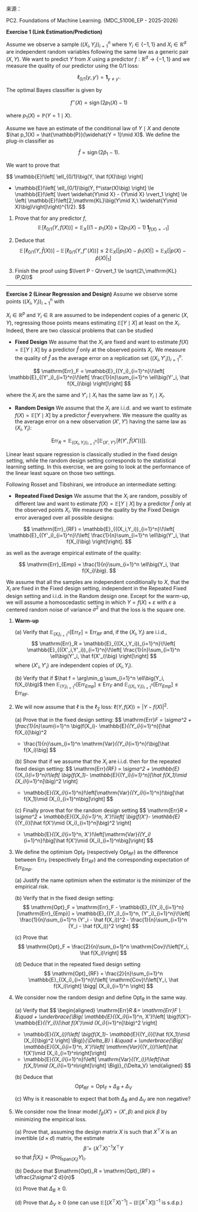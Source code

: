 来源：

PC2. Foundations of Machine Learning. (MDC_51006_EP - 2025-2026)

**Exercise 1 (Link Estimation/Prediction)** 

Assume we observe a sample $((X_i, Y_i))_{i=1}^n$ where $Y_i \in \{-1, 1\}$ and $X_i \in \mathbb{R}^d$ are independent random variables following the same law as a generic pair $(X, Y)$. We want to predict $Y$ from $X$ using a predictor $f : \mathbb{R}^d \to \{-1, 1\}$ and we measure the quality of our predictor using the 0/1 loss:

$$
\ell_{0/1}(y, y') = \mathbf{1}_{y \neq y'}.
$$

The optimal Bayes classifier is given by

$$
f^\star(X) = \operatorname{sign}\big(2p_1(X)-1\big)
$$

where $p_1(X) = \mathbb{P}(Y = 1\mid X)$.

Assume we have an estimate of the conditional law of $Y\mid X$ and denote $\hat p_1(X) = \hat{\mathbb{P}}(\widehat{Y = 1}\mid X)$. We define the plug-in classifier as

$$
\hat f = \operatorname{sign}\big(2\hat p_1 - 1\big).
$$

We want to prove that

$$
\mathbb{E}\!\left[ \ell_{0/1}\big(Y, \hat f(X)\big) \right]
- \mathbb{E}\!\left[ \ell_{0/1}\big(Y, f^\star(X)\big) \right]
  \le \mathbb{E}\!\left[ \lvert \widehat{Y\mid X} - {Y\mid X} \rvert_1 \right]
  \le \left( \mathbb{E}\!\left[2\,\mathrm{KL}\big(Y\mid X,\ \widehat{Y\mid X}\big)\right]\right)^{1/2}.
$$

1. Prove that for any predictor $f$,
   $$
   \mathbb{E}\!\left[\ell_{0/1}\big(Y, f(X)\big)\right]
   = \mathbb{E}_X\!\left[ (1- p_1(X)) + \big(2p_1(X)-1\big)\,\mathbf{1}_{f(X)=-1} \right]
   $$

2. Deduce that
   $$
   \mathbb{E}\!\left[\ell_{0/1}\big(Y, \hat f(X)\big)\right]
   -\mathbb{E}\!\left[\ell_{0/1}\big(Y, f^\star(X)\big)\right]
   \le 2\,\mathbb{E}_X\big[\lvert p_1(X)- \hat p_1(X)\rvert\big] = \mathbb{E}_X\big[\lvert p(X)- \hat p(X)\rvert_1\big]
   $$

3. Finish the proof using $\lvert P - Q\rvert_1 \le \sqrt{2\,\mathrm{KL}(P,Q)}$

---

**Exercise 2 (Linear Regression and Design)** Assume we observe some points $((X_i, Y_i))_{i=1}^n$ with

$X_i \in \mathbb{R}^p$ and $Y_i \in \mathbb{R}$ are assumed to be independent copies of a generic $(X,Y)$, regressing those points means estimating $\mathbb{E}[Y \mid X]$ at least on the $X_i$. Indeed, there are two classical problems that can be studied

* **Fixed Design** We assume that the $X_i$ are fixed and want to estimate $f(X) = \mathbb{E}[Y \mid X]$ by a predictor $\hat f$ only at the observed points $X_i$. We measure the quality of $\hat f$ as the average error on a replication set $((X_i, Y'_i))_{i=1}^n$.

$$
\mathrm{Err}_F = \mathbb{E}_{(Y_i)_{i=1}^n}\!\left[
\mathbb{E}_{(Y'_i)_{i=1}^n}\!\left[
\frac{1}{n}\sum_{i=1}^n \ell\big(Y'_i, \hat f(X_i)\big)
\right]\right]
$$

where the $X_i$ are the same and $Y'_i\mid X_i$ has the same law as $Y_i\mid X_i$.

* **Random Design** We assume that the $X_i$ are i.i.d. and we want to estimate $f(X) = \mathbb{E}[Y \mid X]$ by a predictor $\hat f$ everywhere. We measure the quality as the average error on a new observation $(X', Y')$ having the same law as $(X_i, Y_i)$:

$$
\mathrm{Err}_R = \mathbb{E}_{((X_i,Y_i))_{i=1}^n}\!\left[
\mathbb{E}_{(X',Y')}\!\left[
\ell\big(Y', \hat f(X')\big)
\right]\right].
$$

Linear least square regression is classically studied in the fixed design setting, while the random design setting corresponds to the statistical learning setting. In this exercise, we are going to look at the performance of the linear least square on those two settings.

Following Rosset and Tibshirani, we introduce an intermediate setting:

* **Repeated Fixed Design** We assume that the $X_i$ are random, possibly of different law and want to estimate $f(X) = \mathbb{E}[Y \mid X]$ by a predictor $\hat f$ only at the observed points $X_i$. We measure the quality by the Fixed Design error averaged over all possible designs:

$$
\mathrm{Err}_{RF} = \mathbb{E}_{((X_i,Y_i))_{i=1}^n}\!\left[
\mathbb{E}_{(Y'_i)_{i=1}^n}\!\left[
\frac{1}{n}\sum_{i=1}^n \ell\big(Y'_i, \hat f(X_i)\big)
\right]\right].
$$

as well as the average empirical estimate of the quality:

$$
\mathrm{Err}_{Emp} = \frac{1}{n}\sum_{i=1}^n \ell\big(Y_i, \hat f(X_i)\big).
$$

We assume that all the samples are independent conditionally to $X$, that the $X_i$ are fixed in the Fixed design setting, independent in the Repeated Fixed design setting and i.i.d. in the Random design one. Except for the warm-up, we will assume a homoscedastic setting in which $Y = f(X) + \varepsilon$ with $\varepsilon$ a centered random noise of variance $\sigma^2$ and that the loss is the square one.

1. **Warm-up**

   (a) Verify that $\mathbb{E}_{(X_i)_{i=1}^n}[\mathrm{Err}_F] = \mathrm{Err}_{RF}$ and, if the $(X_i, Y_i)$ are i.i.d.,
   $$
   \mathrm{Err}_R = \mathbb{E}_{((X_i,Y_i))_{i=1}^n}\!\left[
   \mathbb{E}_{((X'_i,Y'_i))_{i=1}^n}\!\left[
   \frac{1}{n}\sum_{i=1}^n \ell\big(Y'_i, \hat f(X'_i)\big)
   \right]\right]
   $$
   where $(X'_i, Y'_i)$ are independent copies of $(X_i, Y_i)$.

   (b) Verify that if $\hat f = \arg\min_g \sum_{i=1}^n \ell\big(Y_i, f(X_i)\big)$ then $\mathbb{E}_{(Y_i)_{i=1}^n}[\mathrm{Err}_{Emp}] \le \mathrm{Err}_F$ and $\mathbb{E}_{((X_i,Y_i))_{i=1}^n}[\mathrm{Err}_{Emp}] \le \mathrm{Err}_{RF}$.

2. We will now assume that $\ell$ is the $\ell_2$ loss: $\ell(Y, f(X)) = \lvert Y - f(X)\rvert^2$.

   (a) Prove that in the fixed design setting:
   $$
   \mathrm{Err}_F = \sigma^2 + \frac{1}{n}\sum_{i=1}^n \big(f(X_i)- \mathbb{E}_{(Y_i)_{i=1}^n}[\hat f(X_i)]\big)^2
   + \frac{1}{n}\sum_{i=1}^n \mathrm{Var}_{(Y_i)_{i=1}^n}\!\big[\hat f(X_i)\big]
   $$

   (b) Show that if we assume that the $X_i$ are i.i.d. then for the repeated fixed design setting:
   $$
   \mathrm{Err}_{RF} = \sigma^2 + \mathbb{E}_{(X_i)_{i=1}^n}\!\left[
   \big(f(X_1)- \mathbb{E}_{(Y_i)_{i=1}^n}[\hat f(X_1)\mid (X_i)_{i=1}^n]\big)^2 \right]
   + \mathbb{E}_{(X_i)_{i=1}^n}\!\left[\mathrm{Var}_{(Y_i)_{i=1}^n}\!\big[\hat f(X_1)\mid (X_i)_{i=1}^n\big]\right]
   $$

   (c) Finally prove that for the random design setting
   $$
   \mathrm{Err}_R = \sigma^2 + \mathbb{E}_{(X_i)_{i=1}^n, X'}\!\left[
   \big(f(X')- \mathbb{E}_{(Y_i)}[\hat f(X')\mid (X_i)_{i=1}^n]\big)^2 \right]
   + \mathbb{E}_{(X_i)_{i=1}^n, X'}\!\left[\mathrm{Var}_{(Y_i)_{i=1}^n}\!\big[\hat f(X')\mid (X_i)_{i=1}^n\big]\right]
   $$

3. We define the optimism $\mathrm{Opt}_F$ (respectively $\mathrm{Opt}_{RF}$) as the difference between $\mathrm{Err}_F$ (respectively $\mathrm{Err}_{RF}$) and the corresponding expectation of $\mathrm{Err}_{Emp}$.

   (a) Justify the name optimism when the estimator is the minimizer of the empirical risk.

   (b) Verify that in the fixed design setting:
   $$
   \mathrm{Opt}_F = \mathrm{Err}_F - \mathbb{E}_{(Y_i)_{i=1}^n}[\mathrm{Err}_{Emp}] =
   \mathbb{E}_{(Y_i)_{i=1}^n, (Y'_i)_{i=1}^n}\!\left[
   \frac{1}{n}\sum_{i=1}^n (Y'_i - \hat f(X_i))^2 - \frac{1}{n}\sum_{i=1}^n (Y_i - \hat f(X_i))^2
   \right]
   $$

   (c) Prove that
   $$
   \mathrm{Opt}_F = \frac{2}{n}\sum_{i=1}^n \mathrm{Cov}\!\left[Y_i, \hat f(X_i)\right]
   $$

   (d) Deduce that in the repeated fixed design setting
   $$
   \mathrm{Opt}_{RF} = \frac{2}{n}\sum_{i=1}^n \mathbb{E}_{(X_i)_{i=1}^n}\!\left[
   \mathrm{Cov}\!\left[Y_i, \hat f(X_i)\right] \bigg| (X_i)_{i=1}^n \right]
   $$

4. We consider now the random design and define $\mathrm{Opt}_R$ in the same way.

   (a) Verify that
   $$
   \begin{aligned}
   \mathrm{Err}_R &= \mathrm{Err}_F \\
   &\quad + \underbrace{\Big( \mathbb{E}_{(X_i)_{i=1}^n, X'}\!\left[
     \big(f(X')- \mathbb{E}_{(Y_i)}[\hat f(X')\mid (X_i)_{i=1}^n]\big)^2 \right]
   - \mathbb{E}_{(X_i)}\!\left[
     \big(f(X_1)- \mathbb{E}_{(Y_i)}[\hat f(X_1)\mid (X_i)]\big)^2 \right] \Big)}_{\Delta_B} \\
   &\quad + \underbrace{\Big( \mathbb{E}_{(X_i)_{i=1}^n, X'}\!\left[
     \mathrm{Var}_{(Y_i)}\!\left[\hat f(X')\mid (X_i)_{i=1}^n\right]\right]
   - \mathbb{E}_{(X_i)_{i=1}^n}\!\left[
     \mathrm{Var}_{(Y_i)}\!\left[\hat f(X_1)\mid (X_i)_{i=1}^n\right]\right] \Big)}_{\Delta_V}
     \end{aligned}
   $$

   (b) Deduce that
   $$
   \mathrm{Opt}_{RF} = \mathrm{Opt}_F + \Delta_B + \Delta_V
   $$

   (c) Why is it reasonable to expect that both $\Delta_B$ and $\Delta_V$ are non negative?

5. We consider now the linear model $f_\beta(X') = \langle X', \beta\rangle$ and pick $\beta$ by minimizing the empirical loss.

   (a) Prove that, assuming the design matrix $X$ is such that $X^\top X$ is an invertible $(d\times d)$ matrix, the estimate
   $$
   \hat\beta = \big(X^\top X\big)^{-1} X^\top Y
   $$
   so that $\hat f(X_i) = \big(\mathrm{Proj}_{\mathrm{span}(X_i)} Y\big)_i$.

   (b) Deduce that $\mathrm{Opt}_R = \mathrm{Opt}_{RF} = \dfrac{2\sigma^2 d}{n}$

   (c) Prove that $\Delta_B \ge 0$.

   (d) Prove that $\Delta_V \ge 0$ (one can use $\mathbb{E}\!\left[\big(X^\top X\big)^{-1}\right] - \big(\mathbb{E}[X^\top X]\big)^{-1}$ is s.d.p.)

